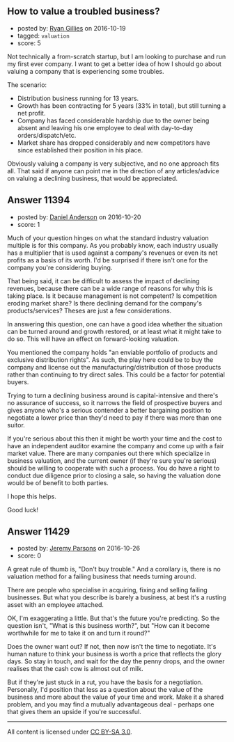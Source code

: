 ## How to value a troubled business?

- posted by: [Ryan Gillies](https://stackexchange.com/users/395329/ryan-gillies) on 2016-10-19
- tagged: `valuation`
- score: 5

Not technically a from-scratch startup, but I am looking to purchase and run my first ever company. I want to get a better idea of how I should go about valuing a company that is experiencing some troubles.

The scenario:

 - Distribution business running for 13 years.
 - Growth has been contracting for 5 years (33% in total), but still turning a net profit.
 - Company has faced considerable hardship due to the owner being absent and leaving his one employee to deal with day-to-day orders/dispatch/etc.
 - Market share has dropped considerably and new competitors have since established their position in his place.

Obviously valuing a company is very subjective, and no one approach fits all. That said if anyone can point me in the direction of any articles/advice on valuing a declining business, that would be appreciated.


## Answer 11394

- posted by: [Daniel Anderson](https://stackexchange.com/users/8398759/daniel-anderson) on 2016-10-20
- score: 1

Much of your question hinges on what the standard industry valuation multiple is for this company.  As you probably know, each industry usually has a multiplier that is used against a company's revenues or even its net profits as a basis of its worth.  I'd be surprised if there isn't one for the company you're considering buying.

That being said, it can be difficult to assess the impact of declining revenues, because there can be a wide range of reasons for why this is taking place.  Is it because management is not competent?  Is competition eroding market share?  Is there declining demand for the company's products/services?  Theses are just a few considerations.

In answering this question, one can have a good idea whether the situation can be turned around and growth restored, or at least what it might take to do so.  This will have an effect on forward-looking valuation.

You mentioned the company holds "an enviable portfolio of products and exclusive distribution rights".  As such, the play here could be to buy the company and license out the manufacturing/distribution of those products rather than continuing to try direct sales.  This could be a factor for potential buyers.

Trying to turn a declining business around is capital-intensive and there's no assurance of success, so it narrows the field of prospective buyers and gives anyone who's a serious contender a better bargaining position to negotiate a lower price than they'd need to pay if there was more than one suitor.

If you're serious about this then it might be worth your time and the cost to have an independent auditor examine the company and come up with a fair market value.  There are many companies out there which specialize in business valuation, and the current owner (if they're sure you're serious) should be willing to cooperate with such a process.  You do have a right to conduct due diligence prior to closing a sale, so having the valuation done would be of benefit to both parties.

I hope this helps.

Good luck!


## Answer 11429

- posted by: [Jeremy Parsons](https://stackexchange.com/users/497810/jeremy-parsons) on 2016-10-26
- score: 0

A great rule of thumb is, "Don't buy trouble." And a corollary is, there is no valuation method for a failing business that needs turning around.

There are people who specialise in acquiring, fixing and selling failing businesses. But what you describe is barely a business, at best it's a rusting asset with an employee attached.

OK, I'm exaggerating a little. But that's the future you're predicting. So the question isn't, "What is this business worth?", but "How can it become worthwhile for me to take it on and turn it round?"

Does the owner want out? If not, then now isn't the time to negotiate. It's human nature to think your business is worth a price that reflects the glory days. So stay in touch, and wait for the day the penny drops, and the owner realises that the cash cow is almost out of milk.

But if they're just stuck in a rut, you have the basis for a negotiation. Personally, I'd position that less as a question about the value of the business and more about the value of your time and work. Make it a shared problem, and you may find a mutually advantageous deal - perhaps one that gives them an upside if you're successful.





---

All content is licensed under [CC BY-SA 3.0](https://creativecommons.org/licenses/by-sa/3.0/).
